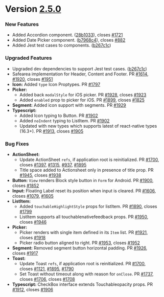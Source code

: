 # Version [2.5.0](https://github.com/GeekyAnts/NativeBase/releases/tag/v2.5.0)


### New Features

*   Added Accordion component. ([28b1033](https://github.com/GeekyAnts/NativeBase/commit/28b1033241a3b91177bb7eda5d5ca0cacf9f14b8)), closes [#1721](https://github.com/GeekyAnts/NativeBase/issues/1721)
*   Added Date Picker component. ([b7968c4](https://github.com/GeekyAnts/NativeBase/commit/b7968c4cc057f3162f75812134bf5c0bb06f59ef)), closes [#882](https://github.com/GeekyAnts/NativeBase/issues/882)
*   Added Jest test cases to components. ([b267c1c](https://github.com/GeekyAnts/NativeBase/commit/b267c1cc8af542c13db8641c791cbd3233b82f10))



### Upgraded Features

*	Upgraded dev dependencies to support Jest test cases. ([b267c1c](https://github.com/GeekyAnts/NativeBase/commit/b267c1cc8af542c13db8641c791cbd3233b82f10))
*   Safearea implementation for Header, Content and Footer. PR [#1614](https://github.com/GeekyAnts/NativeBase/pull/1614), [#1920](https://github.com/GeekyAnts/NativeBase/pull/1920), closes [#1951](https://github.com/GeekyAnts/NativeBase/issues/1951)
*   **Icon:** Added `type` Icon Proptypes. PR [#1797](https://github.com/GeekyAnts/NativeBase/pull/1797)
*   **Picker:**
    -   Added back `modalStyle` for iOS picker. PR [#1928](https://github.com/GeekyAnts/NativeBase/pull/1928), closes [#1923](https://github.com/GeekyAnts/NativeBase/issues/1923)
    -   Added `enabled` prop to picker for iOS. PR [#1899](https://github.com/GeekyAnts/NativeBase/pull/1899), closes [#1825](https://github.com/GeekyAnts/NativeBase/issues/1825)
*   **Segment:** Added icon support with segments. PR [#1929](https://github.com/GeekyAnts/NativeBase/pull/1929)
*   **Typescript:**
    -   Added Icon typing to Button. PR [#1902](https://github.com/GeekyAnts/NativeBase/pull/1902)
    -   Added `noIndent` typing to ListItem. PR [#1902](https://github.com/GeekyAnts/NativeBase/pull/1902)
    -   Updated with new types which supports latest of react-native types (16.3+). PR [#1913](https://github.com/GeekyAnts/NativeBase/pull/1913), closes [#1905](https://github.com/GeekyAnts/NativeBase/issues/1905)



### Bug Fixes

*   **ActionSheet:**
    -   Update ActionSheet `refs`, if application root is reinitialized. PR [#1700](https://github.com/GeekyAnts/NativeBase/pull/1700), closes [#1397](https://github.com/GeekyAnts/NativeBase/issues/1397), [#1315](https://github.com/GeekyAnts/NativeBase/issues/1315), [#937](https://github.com/GeekyAnts/NativeBase/issues/937), [#1895](https://github.com/GeekyAnts/NativeBase/issues/1895)
    -   Title space added to Actionsheet only in presence of title prop. PR [#1945](https://github.com/GeekyAnts/NativeBase/pull/1945), closes [#1938](https://github.com/GeekyAnts/NativeBase/issues/1938)
*   **Button:** `View` renders Block style button in `Form` for Android. PR [#1900](https://github.com/GeekyAnts/NativeBase/pull/1900), closes [#1852](https://github.com/GeekyAnts/NativeBase/issues/1852)
*   **Input:** Floating Label reset its position when input is cleared. PR [#1606](https://github.com/GeekyAnts/NativeBase/pull/1606), closes [#1079](https://github.com/GeekyAnts/NativeBase/issues/1079), [#1605](https://github.com/GeekyAnts/NativeBase/issues/1605)
*   **ListItem:**
    -   Added `touchableHighlightStyle` props for listItem. PR [#1890](https://github.com/GeekyAnts/NativeBase/pull/1890), closes [#1799](https://github.com/GeekyAnts/NativeBase/issues/1799)
    -   ListItem supports all touchablenativefeedback props. PR [#1950](https://github.com/GeekyAnts/NativeBase/pull/1950), closes [#1946](https://github.com/GeekyAnts/NativeBase/issues/1946)
*   **Picker:**
    -   Picker renders with single item defined in its `Item` list. PR [#1921](https://github.com/GeekyAnts/NativeBase/pull/1921), closes [#1918](https://github.com/GeekyAnts/NativeBase/issues/1918)
    -   Picker radio button aligned to right. PR [#1953](https://github.com/GeekyAnts/NativeBase/pull/1953), closes [#1952](https://github.com/GeekyAnts/NativeBase/issues/1952)
*   **Segment:** Removed segment button horizontal padding. PR [#1926](https://github.com/GeekyAnts/NativeBase/pull/1926), closes [#1917](https://github.com/GeekyAnts/NativeBase/issues/1917)
*   **Toast:**
    -   Update Toast `refs`, if application root is reinitialized. PR [#1700](https://github.com/GeekyAnts/NativeBase/pull/1700), closes [#1121](https://github.com/GeekyAnts/NativeBase/issues/1121), [#1895](https://github.com/GeekyAnts/NativeBase/issues/1895), [#1790](https://github.com/GeekyAnts/NativeBase/issues/1790)
    -   Set Toast without timeout along with reason for `onClose`. PR [#1737](https://github.com/GeekyAnts/NativeBase/pull/1737), closes [#1706](https://github.com/GeekyAnts/NativeBase/issues/1706), closes [#1708](https://github.com/GeekyAnts/NativeBase/issues/1708)
*   **Typescript:** CheckBox interface extends Touchableopacity props. PR [#1912](https://github.com/GeekyAnts/NativeBase/pull/1912), closes [#1906](https://github.com/GeekyAnts/NativeBase/issues/1906)
